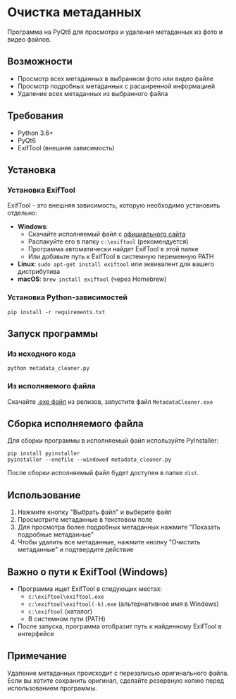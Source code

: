 # Очистка метаданных

Программа на PyQt6 для просмотра и удаления метаданных из фото и видео файлов.

## Возможности
- Просмотр всех метаданных в выбранном фото или видео файле
- Просмотр подробных метаданных с расширенной информацией
- Удаление всех метаданных из выбранного файла

## Требования
- Python 3.6+
- PyQt6
- ExifTool (внешняя зависимость)

## Установка

### Установка ExifTool
ExifTool - это внешняя зависимость, которую необходимо установить отдельно:
- **Windows**: 
  - Скачайте исполняемый файл с [официального сайта](https://exiftool.org/)
  - Распакуйте его в папку `c:\exiftool` (рекомендуется)
  - Программа автоматически найдет ExifTool в этой папке
  - Или добавьте путь к ExifTool в системную переменную PATH
- **Linux**: `sudo apt-get install exiftool` или эквивалент для вашего дистрибутива
- **macOS**: `brew install exiftool` (через Homebrew)

### Установка Python-зависимостей
```
pip install -r requirements.txt
```

## Запуск программы

### Из исходного кода
```
python metadata_cleaner.py
```

### Из исполняемого файла
Скачайте [.exe файл](https://github.com/Eli5685/MetadataCleaner/releases/tag/v1) из релизов, запустите файл `MetadataCleaner.exe`

## Сборка исполняемого файла
Для сборки программы в исполняемый файл используйте PyInstaller:
```
pip install pyinstaller
pyinstaller --onefile --windowed metadata_cleaner.py
```
После сборки исполняемый файл будет доступен в папке `dist`.

## Использование
1. Нажмите кнопку "Выбрать файл" и выберите файл
2. Просмотрите метаданные в текстовом поле
3. Для просмотра более подробных метаданных нажмите "Показать подробные метаданные"
4. Чтобы удалить все метаданные, нажмите кнопку "Очистить метаданные" и подтвердите действие

## Важно о пути к ExifTool (Windows)
- Программа ищет ExifTool в следующих местах:
  - `c:\exiftool\exiftool.exe`
  - `c:\exiftool\exiftool(-k).exe` (альтернативное имя в Windows)
  - `c:\exiftool` (каталог)
  - В системном пути (PATH)
- После запуска, программа отобразит путь к найденному ExifTool в интерфейсе

## Примечание
Удаление метаданных происходит с перезаписью оригинального файла. Если вы хотите сохранить оригинал, сделайте резервную копию перед использованием программы.
